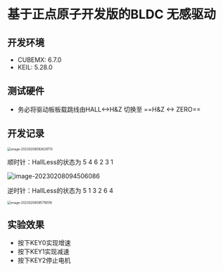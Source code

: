 # 基于正点原子开发版的BLDC 无感驱动



## 开发环境

* CUBEMX: 6.7.0
* KEIL: 5.28.0



## 测试硬件

* 务必将驱动板板载跳线由HALL<->H&Z 切换至 ==H&Z <-> ZERO==



## 开发记录

<img src="https://pic-1256068477.cos.ap-shanghai.myqcloud.com/img/image-20230208092629713.png" alt="image-20230208092629713" style="zoom:50%;" />

顺时针：HallLess的状态为 5 4 6 2 3 1

![image-20230208094506086](https://pic-1256068477.cos.ap-shanghai.myqcloud.com/img/image-20230208094506086.png)

逆时针：HallLess的状态为 5 1 3 2 6 4

<img src="https://pic-1256068477.cos.ap-shanghai.myqcloud.com/img/image-20230208095716516.png" alt="image-20230208095716516" style="zoom:50%;" />



## 实验效果

* 按下KEY0实现增速
* 按下KEY1实现减速
* 按下KEY2停止电机